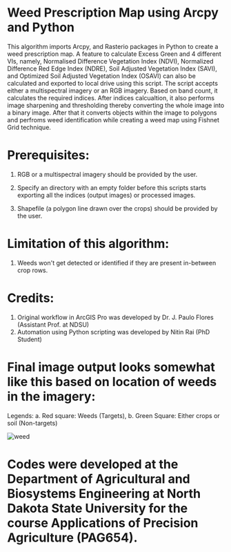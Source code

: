 # Weed Prescription Map using Arcpy and Python

This algorithm imports Arcpy, and Rasterio packages in Python to create a weed prescription map. A feature to calculate Excess Green and 4 different VIs, namely, Normalised Difference Vegetation Index (NDVI), Normalized Difference Red Edge Index (NDRE), Soil Adjusted Vegetation Index (SAVI), and Optimized Soil Adjusted Vegetation Index (OSAVI) can also be calculated and exported to local drive using this script. The script accepts either a multispectral imagery or an RGB imagery. Based on band count, it calculates the required indices. After indices calcualtion, it also performs image sharpening and thresholding thereby converting the whole image into a binary image. After that it converts objects within the image to polygons and perfroms weed identification while creating a weed map using Fishnet Grid technique.

# Prerequisites: 
1. RGB or a multispectral imagery should be provided by the user.
2. Specify an directory with an empty folder before this scripts starts exporting all the indices (output images) or processed images.

3. Shapefile (a polygon line drawn over the crops) should be provided by the user.

# Limitation of this algorithm: 
1. Weeds won't get detected or identified if they are present in-between crop rows.

# Credits:
1. Original workflow in ArcGIS Pro was developed by Dr. J. Paulo Flores (Assistant Prof. at NDSU)
2. Automation using Python scripting was developed by Nitin Rai (PhD Student)

# Final image output looks somewhat like this based on location of weeds in the imagery:

Legends:
a. Red square: Weeds (Targets),
b. Green Square: Either crops or soil (Non-targets) 

![weed](https://user-images.githubusercontent.com/68175121/110733196-27cd5d80-81eb-11eb-859b-ba662f105a59.jpg)

# Codes were developed at the Department of Agricultural and Biosystems Engineering at North Dakota State University for the course Applications of Precision Agriculture (PAG654).
